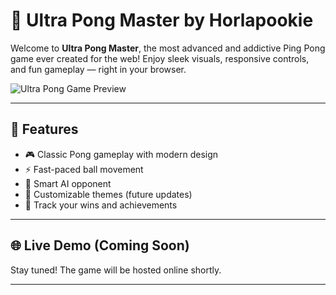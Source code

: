 # 🏓 Ultra Pong Master by Horlapookie

Welcome to **Ultra Pong Master**, the most advanced and addictive Ping Pong game ever created for the web! Enjoy sleek visuals, responsive controls, and fun gameplay — right in your browser.

![Ultra Pong Game Preview](https://files.catbox.moe/2fplbf.jpg)

---

## 🚀 Features

- 🎮 Classic Pong gameplay with modern design
- ⚡ Fast-paced ball movement
- 🧠 Smart AI opponent
- 🎨 Customizable themes (future updates)
- 🏅 Track your wins and achievements

---

## 🌐 Live Demo (Coming Soon)

Stay tuned! The game will be hosted online shortly.

---

